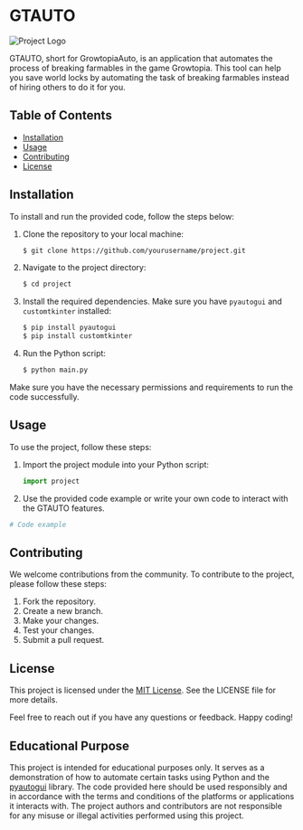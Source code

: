 # GTAUTO

![Project Logo](icon.ico)

GTAUTO, short for GrowtopiaAuto, is an application that automates the process of breaking farmables in the game Growtopia. This tool can help you save world locks by automating the task of breaking farmables instead of hiring others to do it for you.

## Table of Contents

- [Installation](#installation)
- [Usage](#usage)
- [Contributing](#contributing)
- [License](#license)

## Installation

To install and run the provided code, follow the steps below:

1. Clone the repository to your local machine:
   ```bash
   $ git clone https://github.com/yourusername/project.git
   ```

2. Navigate to the project directory:
   ```bash
   $ cd project
   ```

3. Install the required dependencies. Make sure you have `pyautogui` and `customtkinter` installed:
   ```bash
   $ pip install pyautogui
   $ pip install customtkinter
   ```

4. Run the Python script:
   ```bash
   $ python main.py
   ```

Make sure you have the necessary permissions and requirements to run the code successfully.

## Usage

To use the project, follow these steps:

1. Import the project module into your Python script:
   ```python
   import project
   ```

2. Use the provided code example or write your own code to interact with the GTAUTO features.

```python
# Code example
```

## Contributing

We welcome contributions from the community. To contribute to the project, please follow these steps:

1. Fork the repository.
2. Create a new branch.
3. Make your changes.
4. Test your changes.
5. Submit a pull request.

## License

This project is licensed under the [MIT License](LICENSE). See the LICENSE file for more details.

Feel free to reach out if you have any questions or feedback. Happy coding!

## Educational Purpose

This project is intended for educational purposes only. It serves as a demonstration of how to automate certain tasks using Python and the [pyautogui](https://pypi.org/project/PyAutoGUI/) library. The code provided here should be used responsibly and in accordance with the terms and conditions of the platforms or applications it interacts with. The project authors and contributors are not responsible for any misuse or illegal activities performed using this project.
